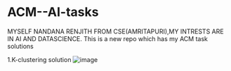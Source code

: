 # ACM--AI-tasks
MYSELF NANDANA RENJITH FROM CSE(AMRITAPURI),MY INTRESTS ARE IN AI AND DATASCIENCE.
This is a new repo which has my ACM task solutions

1.K-clustering solution
![image](https://github.com/user-attachments/assets/2ec4f4d3-3b60-4d97-8a66-6102318f4246)





